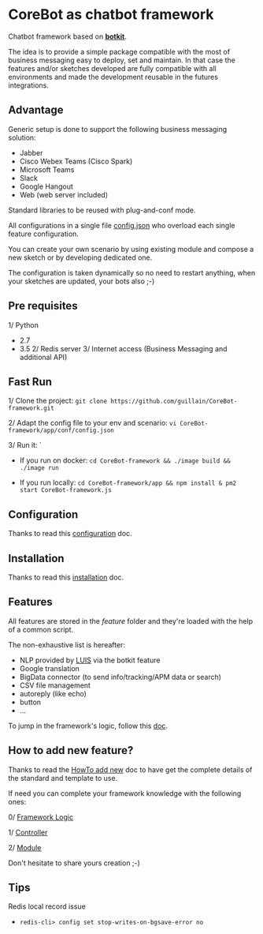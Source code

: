 # CoreBot as chatbot framework
Chatbot framework based on **[botkit](https://botkit.ai/)**.

The idea is to provide a simple package compatible with the most of
business messaging easy to deploy, set and maintain.
In that case the features and/or sketches developed are fully
compatible with all environments and made the development reusable in
the futures integrations.

## Advantage
Generic setup is done to support the following business messaging
solution:
- Jabber
- Cisco Webex Teams (Cisco Spark)
- Microsoft Teams
- Slack
- Google Hangout
- Web (web server included)

Standard libraries to be reused with plug-and-conf mode.

All configurations in a single file [config.json](app/conf/config.json)
who overload each single feature configuration.

You can create your own scenario by using existing module and compose
a new sketch or by developing dedicated one.

The configuration is taken dynamically so no need to restart anything,
when your sketches are updated, your bots also ;-)

## Pre requisites
1/ Python
  - 2.7
  - 3.5
2/ Redis server
3/ Internet access (Business Messaging and additional API)

## Fast Run
1/ Clone the project:
`git clone https://github.com/guillain/CoreBot-framework.git`

2/ Adapt the config file to your env and scenario:
`vi CoreBot-framework/app/conf/config.json`

3/ Run it:
 `
  - If you run on docker:
  `cd CoreBot-framework && ./image build && ./image run`

  - If you run locally:
  `cd CoreBot-framework/app && npm install & pm2 start CoreBot-framework.js`

## Configuration
Thanks to read this [configuration](./doc/configuration.md) doc.

## Installation
Thanks to read this [installation](./doc/installation.md) doc.

## Features
All features are stored in the *feature* folder and they're loaded
with the help of a common script.

The non-exhaustive list is hereafter:
- NLP provided by [LUIS](https://botkit.ai/docs/readme-middlewares.html)
via the botkit feature
- Google translation
- BigData connector (to send info/tracking/APM data or search)
- CSV file management
- autoreply (like echo)
- button
- ...

To jump in the framework's logic, follow this [doc](./doc/logic.md).

## How to add new feature?
Thanks to read the [HowTo add new](./doc/add_new.md) doc to have get
the complete details of the standard and template to use.

If need you can complete your framework knowledge with the following
ones:

0/ [Framework Logic](./doc/logic.md)

1/ [Controller](./doc/controller.md)

2/ [Module](./doc/module.md)


Don't hesitate to share yours creation ;-)

## Tips
Redis local record issue
- `redis-cli> config set stop-writes-on-bgsave-error no`

